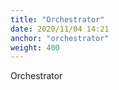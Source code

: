 ```yaml
---
title: "Orchestrator"
date: 2020/11/04 14:21
anchor: "orchestrator"
weight: 400
---
```

Orchestrator